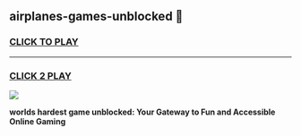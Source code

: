 
## airplanes-games-unblocked 👋
<h3>
<a href="https://premium.freeplayer.one?title=airplanes-games-unblocked&ref=14F">CLICK TO PLAY</a></h3>
<hr>

<h3>
<a href="https://premium.freeplayer.one?title=airplanes-games-unblocked&ref=14F">CLICK 2 PLAY</a>
  
</h3>

<a href="https://premium.freeplayer.one?title=airplanes-games-unblocked&ref=12F/"><img src="https://clearcache.store/games.png"></a>


**worlds hardest game unblocked: Your Gateway to Fun and Accessible Online Gaming**

